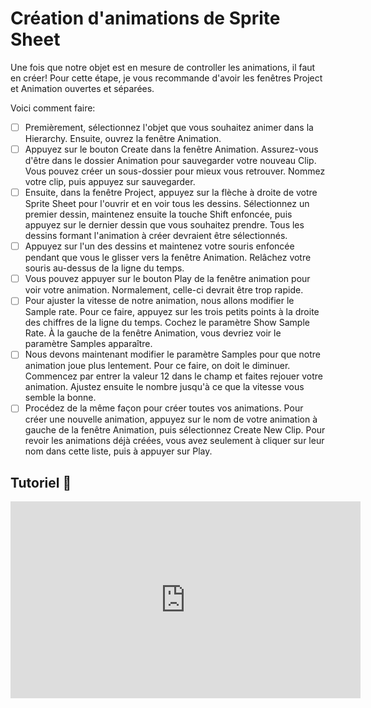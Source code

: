 # Création d'animations de Sprite Sheet
Une fois que notre objet est en mesure de controller les animations, il faut en créer! Pour cette étape, je vous recommande d'avoir les fenêtres Project et Animation ouvertes et séparées.    

Voici comment faire:     

- [ ] Premièrement, sélectionnez l'objet que vous souhaitez animer dans la Hierarchy. Ensuite, ouvrez la fenêtre Animation.
- [ ] Appuyez sur le bouton Create dans la fenêtre Animation. Assurez-vous d'être dans le dossier Animation pour sauvegarder votre nouveau Clip. Vous pouvez créer un sous-dossier pour mieux vous retrouver. Nommez votre clip, puis appuyez sur sauvegarder.
- [ ] Ensuite, dans la fenêtre Project, appuyez sur la flèche à droite de votre Sprite Sheet pour l'ouvrir et en voir tous les dessins. Sélectionnez un premier dessin, maintenez ensuite la touche Shift enfoncée, puis appuyez sur le dernier dessin que vous souhaitez prendre. Tous les dessins formant l'animation à créer devraient être sélectionnés.
- [ ] Appuyez sur l'un des dessins et maintenez votre souris enfoncée pendant que vous le glisser vers la fenêtre Animation. Relâchez votre souris au-dessus de la ligne du temps.
- [ ] Vous pouvez appuyer sur le bouton Play de la fenêtre animation pour voir votre animation. Normalement, celle-ci devrait être trop rapide.
- [ ] Pour ajuster la vitesse de notre animation, nous allons modifier le Sample rate. Pour ce faire, appuyez sur les trois petits points à la droite des chiffres de la ligne du temps. Cochez le paramètre Show Sample Rate. À la gauche de la fenêtre Animation, vous devriez voir le paramètre Samples apparaître.
- [ ] Nous devons maintenant modifier le paramètre Samples pour que notre animation joue plus lentement. Pour ce faire, on doit le diminuer. Commencez par entrer la valeur 12 dans le champ et faites rejouer votre animation. Ajustez ensuite le nombre jusqu'à ce que la vitesse vous semble la bonne.
- [ ] Procédez de la même façon pour créer toutes vos animations. Pour créer une nouvelle animation, appuyez sur le nom de votre animation à gauche de la fenêtre Animation, puis sélectionnez Create New Clip. Pour revoir les animations déjà créées, vous avez seulement à cliquer sur leur nom dans cette liste, puis à appuyer sur Play.

## Tutoriel 🎥
 <iframe width="560" height="315" src="https://www.youtube.com/embed/SZLAsk_fQtE?si=nmmAM2Wx5Qp-HZAs" title="YouTube video player" frameborder="0" allow="accelerometer; autoplay; clipboard-write; encrypted-media; gyroscope; picture-in-picture; web-share" referrerpolicy="strict-origin-when-cross-origin" allowfullscreen></iframe>
